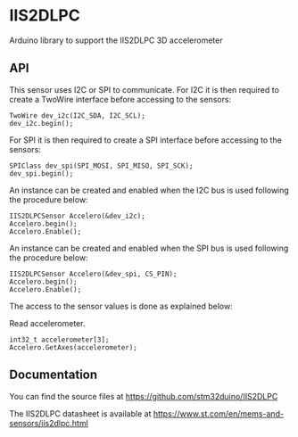 # IIS2DLPC
Arduino library to support the IIS2DLPC 3D accelerometer

## API

This sensor uses I2C or SPI to communicate.
For I2C it is then required to create a TwoWire interface before accessing to the sensors:  

    TwoWire dev_i2c(I2C_SDA, I2C_SCL);  
    dev_i2c.begin();

For SPI it is then required to create a SPI interface before accessing to the sensors:  

    SPIClass dev_spi(SPI_MOSI, SPI_MISO, SPI_SCK);  
    dev_spi.begin();

An instance can be created and enabled when the I2C bus is used following the procedure below:

    IIS2DLPCSensor Accelero(&dev_i2c);
    Accelero.begin();
    Accelero.Enable();

An instance can be created and enabled when the SPI bus is used following the procedure below:

    IIS2DLPCSensor Accelero(&dev_spi, CS_PIN);
    Accelero.begin();
    Accelero.Enable();

The access to the sensor values is done as explained below:

  Read accelerometer.

    int32_t accelerometer[3];
    Accelero.GetAxes(accelerometer);

## Documentation

You can find the source files at
https://github.com/stm32duino/IIS2DLPC

The IIS2DLPC datasheet is available at
https://www.st.com/en/mems-and-sensors/iis2dlpc.html